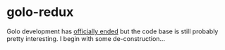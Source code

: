 # golo-redux

Golo development has [officially ended](https://github.com/eclipse/golo-lang/issues/581) but the code base
is still probably pretty interesting.  I begin with some de-construction...
